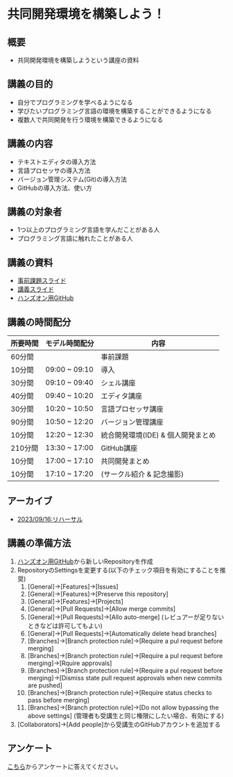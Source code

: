 # 共同開発環境を構築しよう！
## 概要
- 共同開発環境を構築しようという講座の資料

## 講義の目的
- 自分でプログラミングを学べるようになる
- 学びたいプログラミング言語の環境を構築することができるようになる
- 複数人で共同開発を行う環境を構築できるようになる

## 講義の内容
- テキストエディタの導入方法
- 言語プロセッサの導入方法
- バージョン管理システム(Git)の導入方法
- GitHubの導入方法、使い方

## 講義の対象者
- 1つ以上のプログラミング言語を学んだことがある人
- プログラミング言語に触れたことがある人

## 講義の資料
- [事前課題スライド](./LectureMaterials_Pre-challenge.pdf)
- [講義スライド](./LectureMaterials.pdf)
- [ハンズオン用GitHub](https://github.com/sotarokashiuchi/JDEL-HunsOn-Golang)

## 講義の時間配分
|所要時間|モデル時間配分|内容|
|---|---|---|
|60分間|                |事前課題|
|10分間|09:00 ~ 09:10   |導入|
|30分間|09:10 ~ 09:40   |シェル講座|
|40分間|09:40 ~ 10:20   |エディタ講座|
|30分間|10:20 ~ 10:50   |言語プロセッサ講座|
|90分間|10:50 ~ 12:20   |バージョン管理講座|
|10分間|12:20 ~ 12:30   |統合開発環境(IDE) & 個人開発まとめ|
|210分間|13:30 ~ 17:00  |GitHub講座|
|10分間|17:00 ~ 17:10   |共同開発まとめ|
|10分間|17:10 ~ 17:20   |(サークル紹介 & 記念撮影)|

## アーカイブ
- [2023/09/16:リハーサル](https://github.com/sotarokashiuchi/JointDevelopmentEnviromentLesson-BasedCodeForGolang)

## 講義の準備方法
1. [ハンズオン用GitHub](https://github.com/sotarokashiuchi/JDEL-HunsOn-Golang)から新しいRepositoryを作成
1. RepositoryのSettingsを変更する(以下のチェック項目を有効にすることを推奨)
    1. [General]->[Features]->[Issues]
    1. [General]->[Features]->[Preserve this repository]
    1. [General]->[Features]->[Projects]
    1. [General]->[Pull Requests]->[Allow  merge commits]
    1. [General]->[Pull Requests]->[Allo auto-merge] (レビュアーが足りないときなどは許可してもよい)
    1. [General]->[Pull Requests]->[Automatically delete head branches]
    1. [Branches]->[Branch protection rule]->[Require a pul request before merging]
    1. [Branches]->[Branch protection rule]->[Require a pul request before merging]->[Rquire approvals]
    1. [Branches]->[Branch protection rule]->[Require a pul request before merging]->[Dismiss state pull request approvals when new commits are pushed]
    1. [Branches]->[Branch protection rule]->[Require status checks to pass before merging]
    1. [Branches]->[Branch protection rule]->[Do not allow bypassing the above settings] (管理者も受講生と同じ権限にしたい場合、有効にする)
1. [Collaborators]->[Add people]から受講生のGitHubアカウントを追加する

## アンケート
[こちら](https://forms.gle/ArHWYLq2scbswyLs5)からアンケートに答えてください。
